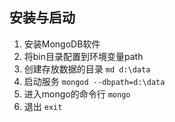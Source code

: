 ## 安装与启动

1. 安装MongoDB软件
2. 将bin目录配置到环境变量path
3. 创建存放数据的目录 `md d:\data`
4. 启动服务 `mongod --dbpath=d:\data`
5. 进入mongo的命令行 `mongo`
6. 退出 `exit`

